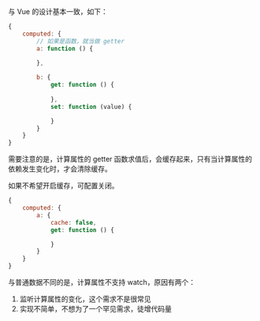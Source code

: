 与 Vue 的设计基本一致，如下：

```javascript
{
    computed: {
        // 如果是函数，就当做 getter
        a: function () {
            
        },

        b: {
            get: function () {
                
            },
            set: function (value) {

            }
        }
    }
}
```

需要注意的是，计算属性的 getter 函数求值后，会缓存起来，只有当计算属性的依赖发生变化时，才会清除缓存。

如果不希望开启缓存，可配置关闭。

```javascript
{
    computed: {
        a: {
            cache: false,
            get: function () {

            }
        }
    }
}
```

与普通数据不同的是，计算属性不支持 watch，原因有两个：

1. 监听计算属性的变化，这个需求不是很常见
2. 实现不简单，不想为了一个罕见需求，徒增代码量